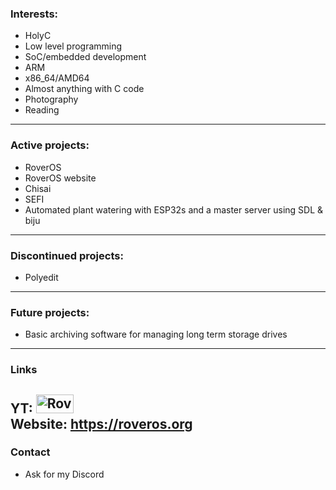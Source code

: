 ### Interests:
* HolyC
* Low level programming
* SoC/embedded development
* ARM
* x86_64/AMD64
* Almost anything with C code
* Photography
* Reading
---
### Active projects:
* RoverOS
* RoverOS website
* Chisai
* SEFI
* Automated plant watering with ESP32s and a master server using SDL & biju
---
### Discontinued projects:
* Polyedit
---
### Future projects:
* Basic archiving software for managing long term storage drives
---
### Links
YT: 
<a href="https://www.youtube.com/@roverx64">
  <img src="https://www.gstatic.com/youtube/img/branding/youtubelogo/svg/youtubelogo.svg" width="60" height="30" alt="Roverx64"/>
</a>  
Website: 
https://roveros.org
---
### Contact
* Ask for my Discord
